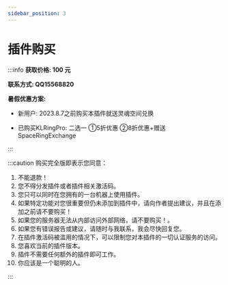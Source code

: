 ```yaml
---
sidebar_position: 3
---
```


# 插件购买

:::info
**获取价格: 100 元**

**联系方式: QQ15568820**

**暑假优惠方案:**

- 新用户: 2023.8.7之前购买本插件就送灵魂空间兑换

- 已购买KLRingPro: 二选一 ①5折优惠 ②8折优惠+赠送SpaceRingExchange

:::

:::caution 购买完全版即表示您同意：

1. 不能退款！
2. 您不得分发插件或者插件相关激活码。
3. 您只可以同时在您拥有的一台机器上使用插件。
4. 如果特定功能对您很重要但仍未添加到插件中，请向作者提出建议，并且在添加之前请不要购买！
5. 如果您的服务器无法从内部访问外部网络，请不要购买！。
6. 如果您有错误报告或建议，请随时与我联系，我会尽快回复您。
7. 在插件激活码被滥用的情况下，可以限制您对本插件的一切认证服务的访问。
8. 您喜欢当前的插件版本。
9. 插件不需要任何额外的插件即可工作。
10. 你应该是一个聪明的人。

:::
